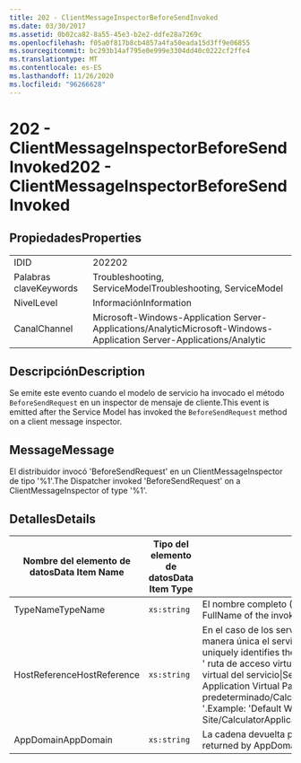 ```yaml
---
title: 202 - ClientMessageInspectorBeforeSendInvoked
ms.date: 03/30/2017
ms.assetid: 0b02ca82-8a55-45e3-b2e2-ddfe28a7269c
ms.openlocfilehash: f05a0f817b8cb4857a4fa50eada15d3ff9e06855
ms.sourcegitcommit: bc293b14af795e0e999e3304dd40c0222cf2ffe4
ms.translationtype: MT
ms.contentlocale: es-ES
ms.lasthandoff: 11/26/2020
ms.locfileid: "96266628"
---
```

# <a name="202---clientmessageinspectorbeforesendinvoked"></a><span data-ttu-id="c2eb2-102">202 - ClientMessageInspectorBeforeSendInvoked</span><span class="sxs-lookup"><span data-stu-id="c2eb2-102">202 - ClientMessageInspectorBeforeSendInvoked</span></span>

## <a name="properties"></a><span data-ttu-id="c2eb2-103">Propiedades</span><span class="sxs-lookup"><span data-stu-id="c2eb2-103">Properties</span></span>  
  
|||  
|-|-|  
|<span data-ttu-id="c2eb2-104">ID</span><span class="sxs-lookup"><span data-stu-id="c2eb2-104">ID</span></span>|<span data-ttu-id="c2eb2-105">202</span><span class="sxs-lookup"><span data-stu-id="c2eb2-105">202</span></span>|  
|<span data-ttu-id="c2eb2-106">Palabras clave</span><span class="sxs-lookup"><span data-stu-id="c2eb2-106">Keywords</span></span>|<span data-ttu-id="c2eb2-107">Troubleshooting, ServiceModel</span><span class="sxs-lookup"><span data-stu-id="c2eb2-107">Troubleshooting, ServiceModel</span></span>|  
|<span data-ttu-id="c2eb2-108">Nivel</span><span class="sxs-lookup"><span data-stu-id="c2eb2-108">Level</span></span>|<span data-ttu-id="c2eb2-109">Información</span><span class="sxs-lookup"><span data-stu-id="c2eb2-109">Information</span></span>|  
|<span data-ttu-id="c2eb2-110">Canal</span><span class="sxs-lookup"><span data-stu-id="c2eb2-110">Channel</span></span>|<span data-ttu-id="c2eb2-111">Microsoft-Windows-Application Server-Applications/Analytic</span><span class="sxs-lookup"><span data-stu-id="c2eb2-111">Microsoft-Windows-Application Server-Applications/Analytic</span></span>|  
  
## <a name="description"></a><span data-ttu-id="c2eb2-112">Descripción</span><span class="sxs-lookup"><span data-stu-id="c2eb2-112">Description</span></span>  

 <span data-ttu-id="c2eb2-113">Se emite este evento cuando el modelo de servicio ha invocado el método `BeforeSendRequest` en un inspector de mensaje de cliente.</span><span class="sxs-lookup"><span data-stu-id="c2eb2-113">This event is emitted after the Service Model has invoked the `BeforeSendRequest` method on a client message inspector.</span></span>  
  
## <a name="message"></a><span data-ttu-id="c2eb2-114">Message</span><span class="sxs-lookup"><span data-stu-id="c2eb2-114">Message</span></span>  

 <span data-ttu-id="c2eb2-115">El distribuidor invocó 'BeforeSendRequest' en un ClientMessageInspector de tipo '%1'.</span><span class="sxs-lookup"><span data-stu-id="c2eb2-115">The Dispatcher invoked 'BeforeSendRequest' on a ClientMessageInspector of type  '%1'.</span></span>  
  
## <a name="details"></a><span data-ttu-id="c2eb2-116">Detalles</span><span class="sxs-lookup"><span data-stu-id="c2eb2-116">Details</span></span>  
  
|<span data-ttu-id="c2eb2-117">Nombre del elemento de datos</span><span class="sxs-lookup"><span data-stu-id="c2eb2-117">Data Item Name</span></span>|<span data-ttu-id="c2eb2-118">Tipo del elemento de datos</span><span class="sxs-lookup"><span data-stu-id="c2eb2-118">Data Item Type</span></span>|<span data-ttu-id="c2eb2-119">Descripción</span><span class="sxs-lookup"><span data-stu-id="c2eb2-119">Description</span></span>|  
|--------------------|--------------------|-----------------|  
|<span data-ttu-id="c2eb2-120">TypeName</span><span class="sxs-lookup"><span data-stu-id="c2eb2-120">TypeName</span></span>|`xs:string`|<span data-ttu-id="c2eb2-121">El nombre completo (FullName) de CLR del tipo del inspector invocado.</span><span class="sxs-lookup"><span data-stu-id="c2eb2-121">The CLR FullName of the invoked inspector's type.</span></span>|  
|<span data-ttu-id="c2eb2-122">HostReference</span><span class="sxs-lookup"><span data-stu-id="c2eb2-122">HostReference</span></span>|`xs:string`|<span data-ttu-id="c2eb2-123">En el caso de los servicios hospedados en web, este campo identifica de manera única el servicio en la jerarquía web.</span><span class="sxs-lookup"><span data-stu-id="c2eb2-123">For Web-hosted services, this field uniquely identifies the service in the Web hierarchy.</span></span> <span data-ttu-id="c2eb2-124">Su formato se define como ' ruta de acceso virtual de la aplicación de nombre de sitio web&#124;ruta de acceso virtual del servicio&#124;ServiceName '.</span><span class="sxs-lookup"><span data-stu-id="c2eb2-124">Its format is defined as 'Web Site Name Application Virtual Path&#124;Service Virtual Path&#124;ServiceName'.</span></span> <span data-ttu-id="c2eb2-125">Ejemplo: ' sitio web predeterminado/CalculatorApplication&#124;/CalculatorService.svc&#124;CalculatorService '.</span><span class="sxs-lookup"><span data-stu-id="c2eb2-125">Example: 'Default Web Site/CalculatorApplication&#124;/CalculatorService.svc&#124;CalculatorService'.</span></span>|  
|<span data-ttu-id="c2eb2-126">AppDomain</span><span class="sxs-lookup"><span data-stu-id="c2eb2-126">AppDomain</span></span>|`xs:string`|<span data-ttu-id="c2eb2-127">La cadena devuelta por AppDomain.CurrentDomain.FriendlyName.</span><span class="sxs-lookup"><span data-stu-id="c2eb2-127">The string returned by AppDomain.CurrentDomain.FriendlyName.</span></span>|
